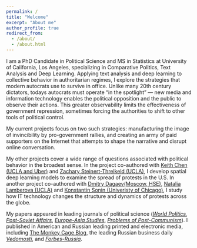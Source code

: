 ```yaml
---
permalink: /
title: "Welcome"
excerpt: "About me"
author_profile: true
redirect_from: 
  - /about/
  - /about.html
---
```



I am a PhD Candidate in Political Science and MS in Statistics at University of California, Los Angeles, specializing in Comparative Politics, Text Analysis and Deep Learning. Applying text analysis and deep learning to collective behavior in authoritarian regimes, I explore the strategies that modern autocrats use to survive in office. Unlike many 20th century dictators, todays autocrats must operate “in the spotlight” — new media and information technology enables the political opposition and the public to observe their actions. This greater observability limits the effectiveness of government repression, sometimes forcing the authorities to shift to other tools of political control.

My current projects focus on two such strategies: manufacturing the image of invincibility by pro-government rallies, and creating an army of paid supporters on the Internet that attempts to shape the narrative and disrupt online conversation. 

My other projects cover a wide range of questions associated with political behavior in the broadest sense. In the project co-authored with [Keith Chen (UCLA and Uber)](http://www.anderson.ucla.edu/faculty/keith.chen/) and [Zachary Steinert-Threlkeld (UCLA)](https://zacharyst.com/), I develop spatial deep learning models to examine the spread of protests in the U.S. In another project co-authored with [Dmitry Dagaev(Moscow, HSE)](https://www.hse.ru/en/staff/ddagaev), [Natalia Lamberova (UCLA)](https://sites.google.com/site/natalialamberova/) and [Konstantin Sonin (Univeristy of Chicago)](https://harris.uchicago.edu/directory/konstantin-sonin), I study how IT technology changes the structure and dynamics of protests across the globe.

My papers appeared in leading journals of political science ([_World Politics_](http://dx.doi.org/10.1017/S0043887114000215), [_Post-Soviet Affairs_](http://www.tandfonline.com/doi/full/10.1080/1060586X.2013.859434), [_Europe-Asia Studies_](http://www.tandfonline.com/doi/full/10.1080/09668136.2013.838055), [_Problems of Post-Communism_](https://www.tandfonline.com/doi/abs/10.2753/PPC1075-8216600203)). I published in American and Russian leading printed and electronic media, including [The Monkey Cage Blog](http://themonkeycage.org/2012/03/02/the-complicated-views-of-pro-and-anti-putin-protestors/), the leading Russian business daily [_Vedomosti_](https://www.vedomosti.ru/authors/anton-sobolev/documents), and [_Forbes-Russia_](http://www.forbes.ru/mneniya-column/siloviki/249581-nauchilsya-li-rossiiskii-biznes-zashchishchatsya-ot-silovikov).
